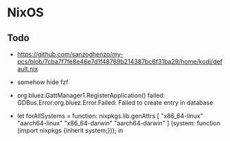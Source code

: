 # NixOS
## Todo
* https://github.com/sanzoghenzo/my-pcs/blob/7cba7f7fe8e46e7d1f48769b214387bc6f31ba29/home/kodi/default.nix
* somehow hide fzf
* org.bluez.GattManager1.RegisterApplication() failed: GDBus.Error:org.bluez.Error.Failed: Failed to create entry in database

* let
    forAllSystems = function:
      nixpkgs.lib.genAttrs [
        "x86_64-linux"
        "aarch64-linux"
        "x86_64-darwin"
        "aarch64-darwin"
      ] (system: function (import nixpkgs {inherit system;}));
  in 
